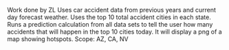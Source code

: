 Work done by ZL
Uses car accident data from previous years and current day forecast weather. Uses the top 10 total accident cities in each state. Runs a prediction calculation from all data sets to tell the user how many accidents that will happen in the top 10 cities today. It will display a png of a map showing hotspots. Scope: AZ, CA, NV
